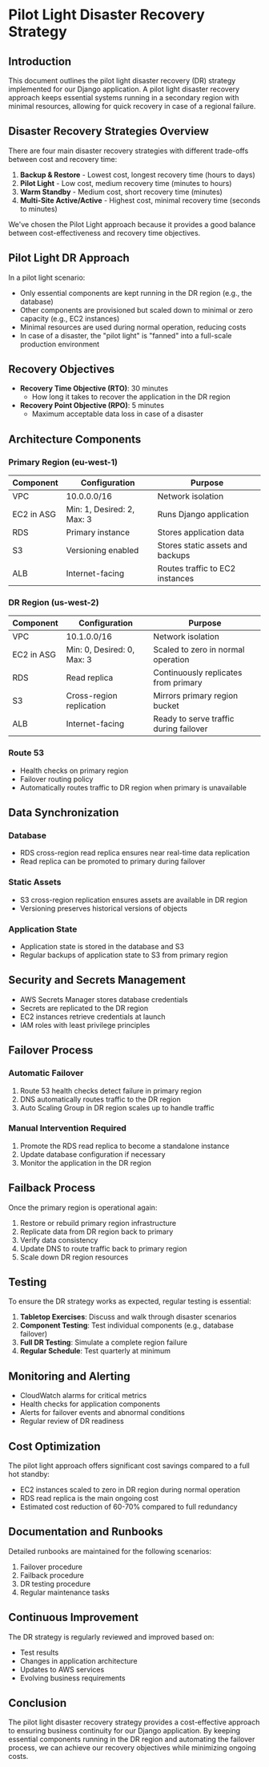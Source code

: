 # Pilot Light Disaster Recovery Strategy

## Introduction

This document outlines the pilot light disaster recovery (DR) strategy implemented for our Django application. A pilot light disaster recovery approach keeps essential systems running in a secondary region with minimal resources, allowing for quick recovery in case of a regional failure.

## Disaster Recovery Strategies Overview

There are four main disaster recovery strategies with different trade-offs between cost and recovery time:

1. **Backup & Restore** - Lowest cost, longest recovery time (hours to days)
2. **Pilot Light** - Low cost, medium recovery time (minutes to hours)
3. **Warm Standby** - Medium cost, short recovery time (minutes)
4. **Multi-Site Active/Active** - Highest cost, minimal recovery time (seconds to minutes)

We've chosen the Pilot Light approach because it provides a good balance between cost-effectiveness and recovery time objectives.

## Pilot Light DR Approach

In a pilot light scenario:
- Only essential components are kept running in the DR region (e.g., the database)
- Other components are provisioned but scaled down to minimal or zero capacity (e.g., EC2 instances)
- Minimal resources are used during normal operation, reducing costs
- In case of a disaster, the "pilot light" is "fanned" into a full-scale production environment

## Recovery Objectives

- **Recovery Time Objective (RTO)**: 30 minutes
  - How long it takes to recover the application in the DR region
- **Recovery Point Objective (RPO)**: 5 minutes
  - Maximum acceptable data loss in case of a disaster

## Architecture Components

### Primary Region (eu-west-1)

| Component | Configuration | Purpose |
|-----------|---------------|--------|
| VPC | 10.0.0.0/16 | Network isolation |
| EC2 in ASG | Min: 1, Desired: 2, Max: 3 | Runs Django application |
| RDS | Primary instance | Stores application data |
| S3 | Versioning enabled | Stores static assets and backups |
| ALB | Internet-facing | Routes traffic to EC2 instances |

### DR Region (us-west-2)

| Component | Configuration | Purpose |
|-----------|---------------|--------|
| VPC | 10.1.0.0/16 | Network isolation |
| EC2 in ASG | Min: 0, Desired: 0, Max: 3 | Scaled to zero in normal operation |
| RDS | Read replica | Continuously replicates from primary |
| S3 | Cross-region replication | Mirrors primary region bucket |
| ALB | Internet-facing | Ready to serve traffic during failover |

### Route 53

- Health checks on primary region
- Failover routing policy
- Automatically routes traffic to DR region when primary is unavailable

## Data Synchronization

### Database
- RDS cross-region read replica ensures near real-time data replication
- Read replica can be promoted to primary during failover

### Static Assets
- S3 cross-region replication ensures assets are available in DR region
- Versioning preserves historical versions of objects

### Application State
- Application state is stored in the database and S3
- Regular backups of application state to S3 from primary region

## Security and Secrets Management

- AWS Secrets Manager stores database credentials
- Secrets are replicated to the DR region
- EC2 instances retrieve credentials at launch
- IAM roles with least privilege principles

## Failover Process

### Automatic Failover

1. Route 53 health checks detect failure in primary region
2. DNS automatically routes traffic to the DR region
3. Auto Scaling Group in DR region scales up to handle traffic

### Manual Intervention Required

1. Promote the RDS read replica to become a standalone instance
2. Update database configuration if necessary
3. Monitor the application in the DR region

## Failback Process

Once the primary region is operational again:

1. Restore or rebuild primary region infrastructure
2. Replicate data from DR region back to primary
3. Verify data consistency
4. Update DNS to route traffic back to primary region
5. Scale down DR region resources

## Testing

To ensure the DR strategy works as expected, regular testing is essential:

1. **Tabletop Exercises**: Discuss and walk through disaster scenarios
2. **Component Testing**: Test individual components (e.g., database failover)
3. **Full DR Testing**: Simulate a complete region failure
4. **Regular Schedule**: Test quarterly at minimum

## Monitoring and Alerting

- CloudWatch alarms for critical metrics
- Health checks for application components
- Alerts for failover events and abnormal conditions
- Regular review of DR readiness

## Cost Optimization

The pilot light approach offers significant cost savings compared to a full hot standby:

- EC2 instances scaled to zero in DR region during normal operation
- RDS read replica is the main ongoing cost
- Estimated cost reduction of 60-70% compared to full redundancy

## Documentation and Runbooks

Detailed runbooks are maintained for the following scenarios:

1. Failover procedure
2. Failback procedure
3. DR testing procedure
4. Regular maintenance tasks

## Continuous Improvement

The DR strategy is regularly reviewed and improved based on:

- Test results
- Changes in application architecture
- Updates to AWS services
- Evolving business requirements

## Conclusion

The pilot light disaster recovery strategy provides a cost-effective approach to ensuring business continuity for our Django application. By keeping essential components running in the DR region and automating the failover process, we can achieve our recovery objectives while minimizing ongoing costs.